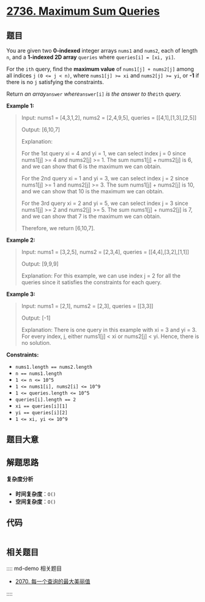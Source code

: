# [2736. Maximum Sum Queries](https://leetcode.com/problems/maximum-sum-queries/)

## 题目

You are given two **0-indexed** integer arrays `nums1` and `nums2`, each of
length `n`, and a **1-indexed 2D array** `queries` where `queries[i] = [xi,
yi]`.

For the `ith` query, find the **maximum value** of `nums1[j] + nums2[j]` among
all indices `j` `(0 <= j < n)`, where `nums1[j] >= xi` and `nums2[j] >= yi`,
or **-1** if there is no `j` satisfying the constraints.

Return _an array_`answer` _where_`answer[i]` _is the answer to the_`ith`
_query._

**Example 1:**

> Input: nums1 = [4,3,1,2], nums2 = [2,4,9,5], queries = [[4,1],[1,3],[2,5]]
>
> Output: [6,10,7]
>
> Explanation:
>
> For the 1st query xi = 4 and yi = 1, we can select index j = 0 since nums1[j] >= 4 and nums2[j] >= 1. The sum nums1[j] + nums2[j] is 6, and we can show that 6 is the maximum we can obtain.
>
> For the 2nd query xi = 1 and yi = 3, we can select index j = 2 since nums1[j] >= 1 and nums2[j] >= 3. The sum nums1[j] + nums2[j] is 10, and we can show that 10 is the maximum we can obtain.
>
> For the 3rd query xi = 2 and yi = 5, we can select index j = 3 since nums1[j] >= 2 and nums2[j] >= 5. The sum nums1[j] + nums2[j] is 7, and we can show that 7 is the maximum we can obtain.
>
> Therefore, we return [6,10,7].

**Example 2:**

> Input: nums1 = [3,2,5], nums2 = [2,3,4], queries = [[4,4],[3,2],[1,1]]
>
> Output: [9,9,9]
>
> Explanation: For this example, we can use index j = 2 for all the queries since it satisfies the constraints for each query.

**Example 3:**

> Input: nums1 = [2,1], nums2 = [2,3], queries = [[3,3]]
>
> Output: [-1]
>
> Explanation: There is one query in this example with xi = 3 and yi = 3. For every index, j, either nums1[j] < xi or nums2[j] < yi. Hence, there is no solution.

**Constraints:**

- `nums1.length == nums2.length`
- `n == nums1.length `
- `1 <= n <= 10^5`
- `1 <= nums1[i], nums2[i] <= 10^9 `
- `1 <= queries.length <= 10^5`
- `queries[i].length == 2`
- `xi == queries[i][1]`
- `yi == queries[i][2]`
- `1 <= xi, yi <= 10^9`

## 题目大意

## 解题思路

#### 复杂度分析

- **时间复杂度**：`O()`
- **空间复杂度**：`O()`

## 代码

```javascript

```

## 相关题目

:::: md-demo 相关题目

- [2070. 每一个查询的最大美丽值](https://leetcode.com/problems/most-beautiful-item-for-each-query)

::::
